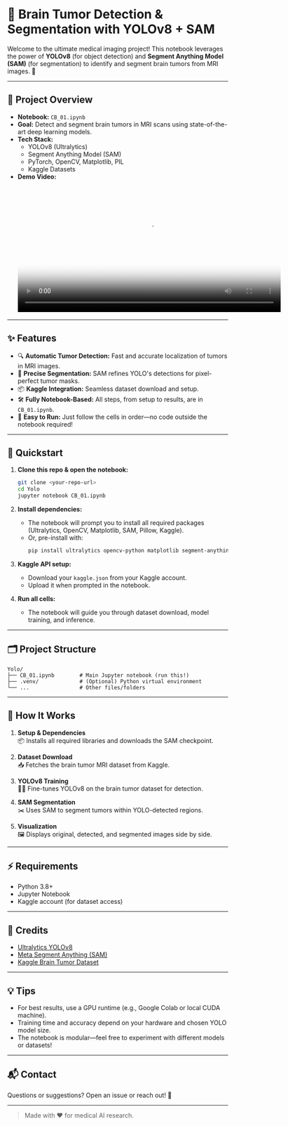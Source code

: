 # 🧠 Brain Tumor Detection & Segmentation with YOLOv8 + SAM

Welcome to the ultimate medical imaging project! This notebook leverages the power of **YOLOv8** (for object detection) and **Segment Anything Model (SAM)** (for segmentation) to identify and segment brain tumors from MRI images. 🚀

---

## 📓 Project Overview

- **Notebook:** `CB_01.ipynb`
- **Goal:** Detect and segment brain tumors in MRI scans using state-of-the-art deep learning models.
- **Tech Stack:**
  - YOLOv8 (Ultralytics)
  - Segment Anything Model (SAM)
  - PyTorch, OpenCV, Matplotlib, PIL
  - Kaggle Datasets
- **Demo Video:** <video src="Yolo.mp4" controls width="600" poster="https://img.youtube.com/vi/YOUR_THUMBNAIL_ID/0.jpg">
  Your browser does not support the video tag.
</video>

---

## ✨ Features

- 🔍 **Automatic Tumor Detection:** Fast and accurate localization of tumors in MRI images.
- 🎨 **Precise Segmentation:** SAM refines YOLO's detections for pixel-perfect tumor masks.
- 📦 **Kaggle Integration:** Seamless dataset download and setup.
- 🛠️ **Fully Notebook-Based:** All steps, from setup to results, are in `CB_01.ipynb`.
- 💾 **Easy to Run:** Just follow the cells in order—no code outside the notebook required!

---

## 🚦 Quickstart

1. **Clone this repo & open the notebook:**
   ```bash
   git clone <your-repo-url>
   cd Yolo
   jupyter notebook CB_01.ipynb
   ```

2. **Install dependencies:**
   - The notebook will prompt you to install all required packages (Ultralytics, OpenCV, Matplotlib, SAM, Pillow, Kaggle).
   - Or, pre-install with:
     ```bash
     pip install ultralytics opencv-python matplotlib segment-anything pillow kaggle
     ```

3. **Kaggle API setup:**
   - Download your `kaggle.json` from your Kaggle account.
   - Upload it when prompted in the notebook.

4. **Run all cells:**
   - The notebook will guide you through dataset download, model training, and inference.

---

## 🗂️ Project Structure

```
Yolo/
├── CB_01.ipynb        # Main Jupyter notebook (run this!)
├── .venv/             # (Optional) Python virtual environment
└── ...                # Other files/folders
```

---

## 🧩 How It Works

1. **Setup & Dependencies**  
   📦 Installs all required libraries and downloads the SAM checkpoint.

2. **Dataset Download**  
   📥 Fetches the brain tumor MRI dataset from Kaggle.

3. **YOLOv8 Training**  
   🏋️‍♂️ Fine-tunes YOLOv8 on the brain tumor dataset for detection.

4. **SAM Segmentation**  
   ✂️ Uses SAM to segment tumors within YOLO-detected regions.

5. **Visualization**  
   🖼️ Displays original, detected, and segmented images side by side.

---

## ⚡ Requirements

- Python 3.8+
- Jupyter Notebook
- Kaggle account (for dataset access)

---

## 🙌 Credits

- [Ultralytics YOLOv8](https://github.com/ultralytics/ultralytics)
- [Meta Segment Anything (SAM)](https://github.com/facebookresearch/segment-anything)
- [Kaggle Brain Tumor Dataset](https://www.kaggle.com/datasets/pkdarabi/medical-image-dataset-brain-tumor-detection)

---

## 💡 Tips

- For best results, use a GPU runtime (e.g., Google Colab or local CUDA machine).
- Training time and accuracy depend on your hardware and chosen YOLO model size.
- The notebook is modular—feel free to experiment with different models or datasets!

---

## 📬 Contact

Questions or suggestions? Open an issue or reach out! 🚀

---

> Made with ❤️ for medical AI research. 
